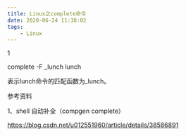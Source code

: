 ```yaml
---
title: Linux之complete命令
date: 2020-06-24 11:38:02
tags:
	- Linux
---
```


1

complete -F _lunch lunch

表示lunch命令的匹配函数为_lunch。

参考资料

1、shell 自动补全（compgen complete）

https://blog.csdn.net/u012551960/article/details/38586891